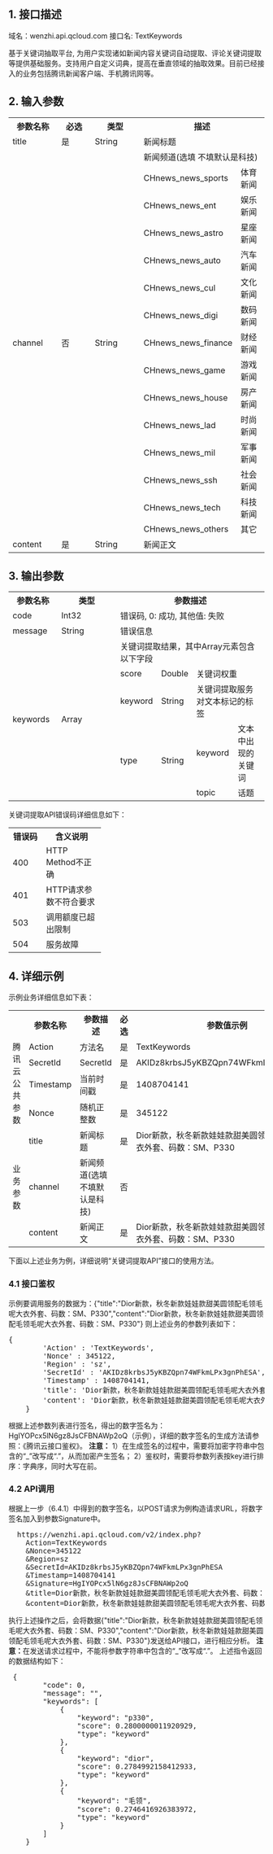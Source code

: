 ## 1. 接口描述
  域名：wenzhi.api.qcloud.com
  接口名: TextKeywords
	
  基于关键词抽取平台, 为用户实现诸如新闻内容关键词自动提取、评论关键词提取等提供基础服务。支持用户自定义词典，提高在垂直领域的抽取效果。目前已经接入的业务包括腾讯新闻客户端、手机腾讯网等。

## 2. 输入参数
<table class="t">
<tr>
<th width="80"> <b>参数名称</b>
</th><th width="50"> <b>必选</b>
</th><th width="80"> <b>类型</b>
</th><th colspan="2"> <b>描述</b>
</th></tr>
<tr>
<td> title </td><td> 是 </td><td> String </td><td colspan="2">新闻标题
</td></tr>
<tr>
<td rowspan="15">channel </td><td rowspan="15">否 </td><td rowspan="15">String </td><td colspan="2"> 新闻频道(选填 不填默认是科技)
</td></tr>
<tr>
<td> CHnews_news_sports </td><td> 体育新闻
</td></tr>
<tr>
<td> CHnews_news_ent </td><td> 娱乐新闻
</td></tr>
<tr>
<td> CHnews_news_astro </td><td> 星座新闻
</td></tr>
<tr>
<td> CHnews_news_auto </td><td> 汽车新闻
</td></tr>
<tr>
<td> CHnews_news_cul </td><td> 文化新闻
</td></tr>
<tr>
<td> CHnews_news_digi </td><td> 数码新闻
</td></tr>
<tr>
<td> CHnews_news_finance </td><td> 财经新闻
</td></tr>
<tr>
<td> CHnews_news_game </td><td> 游戏新闻
</td></tr>
<tr>
<td> CHnews_news_house </td><td> 房产新闻
</td></tr>
<tr>
<td> CHnews_news_lad </td><td> 时尚新闻
</td></tr>
<tr>
<td> CHnews_news_mil </td><td> 军事新闻
</td></tr>
<tr>
<td> CHnews_news_ssh </td><td> 社会新闻
</td></tr>
<tr>
<td> CHnews_news_tech </td><td> 科技新闻
</td></tr>
<tr>
<td> CHnews_news_others </td><td> 其它
</td></tr>
<tr>
<td> content </td><td> 是 </td><td> String </td><td colspan="2">新闻正文
</td></tr></table>


## 3. 输出参数
<table class="t">
<tr>
<th width="80"> <b>参数名称</b>
</th><th width="100"> <b>类型</b>
</th><th colspan="4"> <b>参数描述</b>
</th></tr>
<tr>
<td> code
</td><td>Int32
</td><td colspan="4">错误码, 0: 成功, 其他值: 失败
</td></tr>
<tr>
<td> message
</td><td> String
</td><td colspan="4">错误信息
</td></tr>
<tr>
<td rowspan="5">keywords
</td><td rowspan="5">Array
</td><td colspan="4">关键词提取结果，其中Array元素包含以下字段
</td></tr>
<tr>
<td> score
</td><td> Double
</td><td colspan="2">关键词权重
</td></tr>
<tr>
<td> keyword
</td><td> String
</td><td colspan="2"> 关键词提取服务对文本标记的标签
</td></tr>
<tr>
<td rowspan="2">type
</td><td rowspan="2">String
</td><td> keyword
</td><td> 文本中出现的关键词
</td></tr>
<tr>
<td> topic
</td><td> 话题
</td></tr></table>


  关键词提取API错误码详细信息如下：
<table class="t">
<tr>
<th width="50"> <b>错误码</b>
</th><th width="100"> <b>含义说明</b>
</th></tr>
<tr>
<td> 400 </td><td> HTTP Method不正确
</td></tr>
<tr>
<td> 401 </td><td> HTTP请求参数不符合要求
</td></tr>
<tr>
<td> 503 </td><td> 调用额度已超出限制
</td></tr>
<tr>
<td> 504 </td><td> 服务故障
</td></tr></table>

## 4. 详细示例
  示例业务详细信息如下表：
<table class="t">
<tr>
<th width="100"> <br />
</th><th width="80"> <b>参数名称</b>
</th><th width="100"> <b>参数描述</b>
</th><th width="50"> <b>必选</b>
</th><th width="150"> <b>参数值示例</b>
</th></tr>
<tr>
<td rowspan="4">腾讯云公共参数 </td><td> Action </td><td> 方法名 </td><td> 是 </td><td> TextKeywords
</td></tr>
<tr>
<td> SecretId </td><td> SecretId </td><td> 是 </td><td> AKIDz8krbsJ5yKBZQpn74WFkmLPx3gnPhESA
</td></tr>
<tr>
<td> Timestamp </td><td> 当前时间戳 </td><td> 是 </td><td> 1408704141
</td></tr>
<tr>
<td> Nonce </td><td> 随机正整数 </td><td> 是 </td><td> 345122
</td></tr>
<tr>
<td rowspan="3">业务参数 </td><td> title </td><td> 新闻标题 </td><td> 是 </td><td> Dior新款，秋冬新款娃娃款甜美圆领配毛领毛呢大衣外套、码数：SM、P330
</td></tr>
<tr>
<td> channel </td><td> 新闻频道(选填 不填默认是科技) </td><td> 否 </td><td> <br />
</td></tr>
<tr>
<td> content </td><td> 新闻正文 </td><td> 是 </td><td> Dior新款，秋冬新款娃娃款甜美圆领配毛领毛呢大衣外套、码数：SM、P330
</td></tr></table>


  下面以上述业务为例，详细说明“关键词提取API”接口的使用方法。
### 4.1 接口鉴权
  示例要调用服务的数据为：{"title":"Dior新款，秋冬新款娃娃款甜美圆领配毛领毛呢大衣外套、码数：SM、P330","content":"Dior新款，秋冬新款娃娃款甜美圆领配毛领毛呢大衣外套、码数：SM、P330"}
  则上述业务的参数列表如下：
	
  <div class="code">
 <pre>{
        'Action' : 'TextKeywords',
        'Nonce' : 345122,
        'Region' : 'sz',
        'SecretId' : 'AKIDz8krbsJ5yKBZQpn74WFkmLPx3gnPhESA',
        'Timestamp' : 1408704141,
        'title': 'Dior新款，秋冬新款娃娃款甜美圆领配毛领毛呢大衣外套、码数：SM、P330',
        'content': 'Dior新款，秋冬新款娃娃款甜美圆领配毛领毛呢大衣外套、码数：SM、P330'
    }</pre>
</div>

  根据上述参数列表进行签名，得出的数字签名为：HgIYOPcx5lN6gz8JsCFBNAWp2oQ（示例），详细的数字签名的生成方法请参照：《腾讯云接口鉴权》。
  <b>注意：</b>
  1）在生成签名的过程中，需要将加密字符串中包含的“_”改写成“.”，从而加密产生签名；
  2）鉴权时，需要将参数列表按key进行排序：字典序，同时大写在前。
### 4.2 API调用
  根据上一步（6.4.1）中得到的数字签名，以POST请求为例构造请求URL，将数字签名加入到参数Signature中。
	
   <div class="code">
 <pre>  https://wenzhi.api.qcloud.com/v2/index.php?
	Action=TextKeywords
	&Nonce=345122
	&Region=sz
	&SecretId=AKIDz8krbsJ5yKBZQpn74WFkmLPx3gnPhESA
	&Timestamp=1408704141
	&Signature=HgIYOPcx5lN6gz8JsCFBNAWp2oQ
	&title=Dior新款，秋冬新款娃娃款甜美圆领配毛领毛呢大衣外套、码数：SM、P330
	&content=Dior新款，秋冬新款娃娃款甜美圆领配毛领毛呢大衣外套、码数：SM、P330</pre>
</div>

  执行上述操作之后，会将数据{"title":"Dior新款，秋冬新款娃娃款甜美圆领配毛领毛呢大衣外套、码数：SM、P330","content":"Dior新款，秋冬新款娃娃款甜美圆领配毛领毛呢大衣外套、码数：SM、P330"}发送给API接口，进行相应分析。
  <b>注意：</b>在发送请求过程中，不能将参数字符串中包含的“_”改写成“.”。
  上述指令返回的数据结构如下：
	
   <div class="code">
 <pre> {
        "code": 0,
        "message": "",
        "keywords": [
            {
                "keyword": "p330",
                "score": 0.2800000011920929,
                "type": "keyword"
            },
            {
                "keyword": "dior",
                "score": 0.2784992158412933,
                "type": "keyword"
            },
            {
                "keyword": "毛领",
                "score": 0.2746416926383972,
                "type": "keyword"
            }
        ]
    }</pre>
</div>